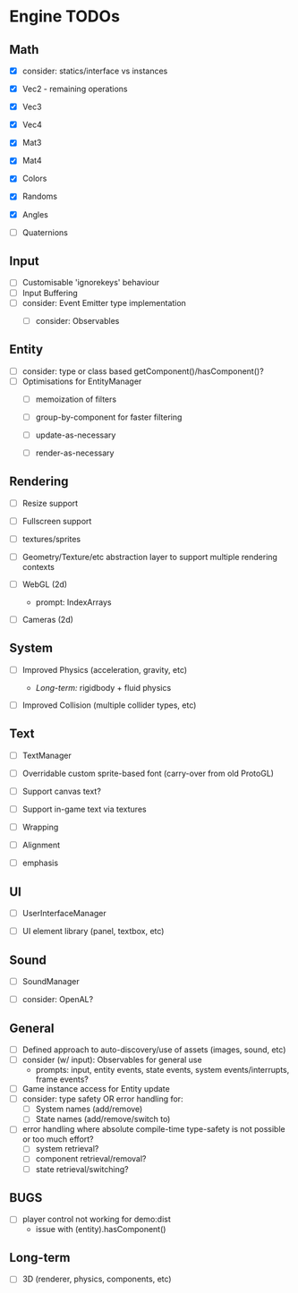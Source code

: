 # Engine TODOs

## Math
- [x] consider: statics/interface vs instances
- [x] Vec2 - remaining operations
- [x] Vec3
- [x] Vec4
- [x] Mat3
- [x] Mat4
- [x] Colors
- [x] Randoms
- [x] Angles
- [ ] Quaternions


## Input
- [ ] Customisable 'ignorekeys' behaviour
- [ ] Input Buffering
- [ ] consider: Event Emitter type implementation
    - [ ] consider: Observables


## Entity
- [ ] consider: type or class based getComponent()/hasComponent()?
- [ ] Optimisations for EntityManager
    - [ ] memoization of filters
    - [ ] group-by-component for faster filtering
    - [ ] update-as-necessary
    - [ ] render-as-necessary


## Rendering
- [ ] Resize support
- [ ] Fullscreen support
- [ ] textures/sprites
- [ ] Geometry/Texture/etc abstraction layer to support multiple rendering contexts
- [ ] WebGL (2d)
    - prompt: IndexArrays
- [ ] Cameras (2d)


## System
- [ ] Improved Physics (acceleration, gravity, etc)
    - *Long-term:* rigidbody + fluid physics
- [ ] Improved Collision (multiple collider types, etc)


## Text
- [ ] TextManager
- [ ] Overridable custom sprite-based font (carry-over from old ProtoGL)
- [ ] Support canvas text?
- [ ] Support in-game text via textures
- [ ] Wrapping
- [ ] Alignment
- [ ] emphasis


## UI
- [ ] UserInterfaceManager
- [ ] UI element library (panel, textbox, etc)


## Sound
- [ ] SoundManager
- [ ] consider: OpenAL?


## General
- [ ] Defined approach to auto-discovery/use of assets (images, sound, etc)
- [ ] consider (w/ input): Observables for general use
    - prompts: input, entity events, state events, system events/interrupts, frame events?
- [ ] Game instance access for Entity update
- [ ] consider: type safety OR error handling for:
    - [ ] System names (add/remove)
    - [ ] State names (add/remove/switch to)
- [ ] error handling where absolute compile-time type-safety is not possible or too much effort?
    - [ ] system retrieval?
    - [ ] component retrieval/removal?
    - [ ] state retrieval/switching?

## BUGS
- [ ] player control not working for demo:dist
    - issue with (entity).hasComponent()


## Long-term
- [ ] 3D (renderer, physics, components, etc)
